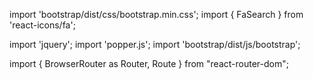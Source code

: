 import 'bootstrap/dist/css/bootstrap.min.css';
import { FaSearch } from 'react-icons/fa';

import 'jquery';
import 'popper.js';
import 'bootstrap/dist/js/bootstrap';

import { BrowserRouter as Router, Route } from "react-router-dom";
